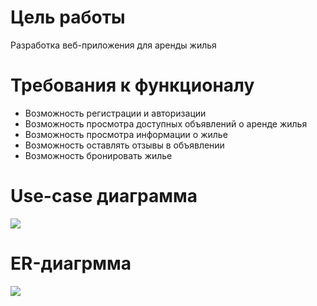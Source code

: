 # Цель работы
Разработка веб-приложения для аренды жилья
# Требования к функционалу
* Возможность регистрации и авторизации
* Возможность просмотра доступных объявлений о аренде жилья
* Возможность просмотра информации о жилье
* Возможность оставлять отзывы в объявлении
* Возможность бронировать жилье

# Use-case диаграмма
![](https://i.imgur.com/S8uHzwg.jpeg)

# ER-диагрмма
![](https://i.imgur.com/RkQ2Ncz.jpg)